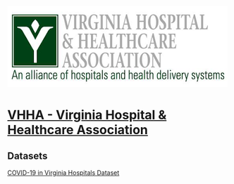 # ![VHHA - Virginia Hospital & Healthcare Association](/img/vhha-logotype-fb-crop-w500.png)  
# [VHHA - Virginia Hospital & Healthcare Association](https://www.vhha.com/)    

## Datasets  
[COVID-19 in Virginia Hospitals Dataset](https://github.com/jalbertbowden/virginia-covid-19/blob/master/data/vhha/covid-19-public/README.md)  
